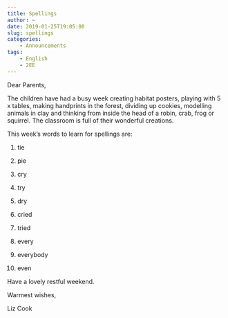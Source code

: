 ```yaml
---
title: Spellings
author: ~
date: 2019-01-25T19:05:00
slug: spellings
categories:
    - Announcements
tags:
    - English
    - 2EE
---
```


Dear Parents,

The children have had a busy week creating  habitat posters, playing with 5 x tables, making handprints in the forest, dividing up cookies, modelling animals in clay and thinking from inside the head of a robin, crab, frog or squirrel. The classroom is full of their wonderful creations.  

This week’s words to learn for spellings are: 

1.	tie

2.	pie

3.	cry

4.	try

5.	dry

6.	cried

7.	tried

8.	every

9.	everybody 

10.	even 

Have a lovely restful weekend.

Warmest wishes,

Liz Cook

